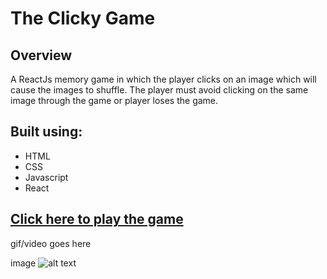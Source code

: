 # The Clicky Game 

## Overview ##
A ReactJs memory game in which the player clicks on an image which will cause the images to shuffle. The player must avoid clicking on the same image through the game or player loses the game.

## Built using: ##

- HTML
- CSS
- Javascript
- React

## [Click here to play the game](https://fierce-crag-49080.herokuapp.com/) 

gif/video goes here

image ![alt text](image.jpg)
